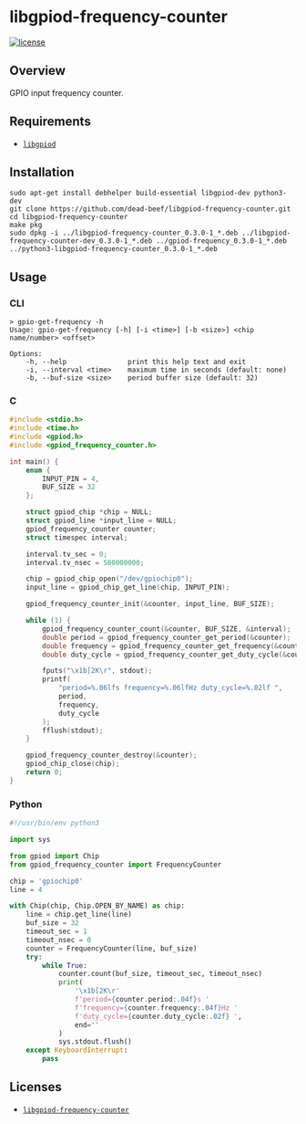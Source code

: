 # libgpiod-frequency-counter

[![license](https://img.shields.io/github/license/dead-beef/libgpiod-frequency-counter.svg)](
    https://github.com/dead-beef/libgpiod-frequency-counter/blob/master/LICENSE
)

## Overview

GPIO input frequency counter.

## Requirements

* [`libgpiod`](https://github.com/brgl/libgpiod)

## Installation

```
sudo apt-get install debhelper build-essential libgpiod-dev python3-dev
git clone https://github.com/dead-beef/libgpiod-frequency-counter.git
cd libgpiod-frequency-counter
make pkg
sudo dpkg -i ../libgpiod-frequency-counter_0.3.0-1_*.deb ../libgpiod-frequency-counter-dev_0.3.0-1_*.deb ../gpiod-frequency_0.3.0-1_*.deb ../python3-libgpiod-frequency-counter_0.3.0-1_*.deb
```

## Usage

### CLI

```
> gpio-get-frequency -h
Usage: gpio-get-frequency [-h] [-i <time>] [-b <size>] <chip name/number> <offset>

Options:
    -h, --help               print this help text and exit
    -i, --interval <time>    maximum time in seconds (default: none)
    -b, --buf-size <size>    period buffer size (default: 32)
```

### C

```c
#include <stdio.h>
#include <time.h>
#include <gpiod.h>
#include <gpiod_frequency_counter.h>

int main() {
    enum {
        INPUT_PIN = 4,
        BUF_SIZE = 32
    };

    struct gpiod_chip *chip = NULL;
    struct gpiod_line *input_line = NULL;
    gpiod_frequency_counter counter;
    struct timespec interval;

    interval.tv_sec = 0;
    interval.tv_nsec = 500000000;

    chip = gpiod_chip_open("/dev/gpiochip0");
    input_line = gpiod_chip_get_line(chip, INPUT_PIN);

    gpiod_frequency_counter_init(&counter, input_line, BUF_SIZE);

    while (1) {
        gpiod_frequency_counter_count(&counter, BUF_SIZE, &interval);
        double period = gpiod_frequency_counter_get_period(&counter);
        double frequency = gpiod_frequency_counter_get_frequency(&counter);
        double duty_cycle = gpiod_frequency_counter_get_duty_cycle(&counter);

        fputs("\x1b[2K\r", stdout);
        printf(
            "period=%.06lfs frequency=%.06lfHz duty_cycle=%.02lf ",
            period,
            frequency,
            duty_cycle
        );
        fflush(stdout);
    }

    gpiod_frequency_counter_destroy(&counter);
    gpiod_chip_close(chip);
    return 0;
}
```

### Python

```python
#!/usr/bin/env python3

import sys

from gpiod import Chip
from gpiod_frequency_counter import FrequencyCounter

chip = 'gpiochip0'
line = 4

with Chip(chip, Chip.OPEN_BY_NAME) as chip:
    line = chip.get_line(line)
    buf_size = 32
    timeout_sec = 1
    timeout_nsec = 0
    counter = FrequencyCounter(line, buf_size)
    try:
        while True:
            counter.count(buf_size, timeout_sec, timeout_nsec)
            print(
                '\x1b[2K\r'
                f'period={counter.period:.04f}s '
                f'frequency={counter.frequency:.04f}Hz '
                f'duty_cycle={counter.duty_cycle:.02f} ',
                end=''
            )
            sys.stdout.flush()
    except KeyboardInterrupt:
        pass
```

## Licenses

* [`libgpiod-frequency-counter`](https://github.com/dead-beef/libgpiod-frequency-counter/blob/master/LICENSE)
